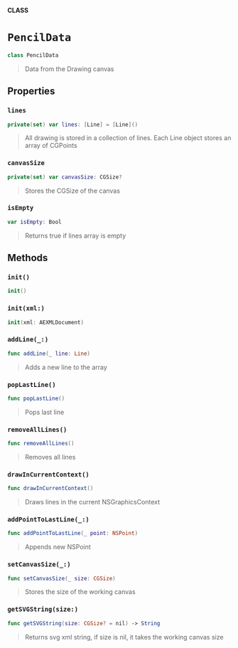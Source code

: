 **CLASS**

# `PencilData`

```swift
class PencilData
```

> Data from the Drawing canvas

## Properties
### `lines`

```swift
private(set) var lines: [Line] = [Line]()
```

> All drawing is stored in a collection of lines.
> Each Line object stores an array of CGPoints

### `canvasSize`

```swift
private(set) var canvasSize: CGSize?
```

> Stores the CGSize of the canvas

### `isEmpty`

```swift
var isEmpty: Bool
```

> Returns true if lines array is empty

## Methods
### `init()`

```swift
init()
```

### `init(xml:)`

```swift
init(xml: AEXMLDocument)
```

### `addLine(_:)`

```swift
func addLine(_ line: Line)
```

> Adds a new line to the array

### `popLastLine()`

```swift
func popLastLine()
```

> Pops last line

### `removeAllLines()`

```swift
func removeAllLines()
```

> Removes all lines

### `drawInCurrentContext()`

```swift
func drawInCurrentContext()
```

> Draws lines in the current NSGraphicsContext

### `addPointToLastLine(_:)`

```swift
func addPointToLastLine(_ point: NSPoint)
```

> Appends new NSPoint

### `setCanvasSize(_:)`

```swift
func setCanvasSize(_ size: CGSize)
```

> Stores the size of the working canvas

### `getSVGString(size:)`

```swift
func getSVGString(size: CGSize? = nil) -> String
```

> Returns svg xml string, if size is nil, it takes the working canvas size
